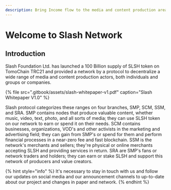 ```yaml
---
description: Bring Income flow to the media and content production area
---
```


# Welcome to Slash Network

## Introduction

Slash Foundation Ltd. has launched a 100 Billion supply of SLSH token on TomoChain TRC21 and provided a network by a protocol to decentralize a wide range of media and content production actors, both individuals and groups or companies.

{% file src=".gitbook/assets/slash-whitepaper-v1.pdf" caption="Slash Whitepaper V1.0" %}

Slash protocol categorizes these ranges on four branches, SMP, SCM, SSM, and SRA. SMP contains nodes that produce valuable content, whether music, video, text, photo, and all sorts of media; they can use SLSH token on our network to earn or spend it on their needs. SCM contains businesses, organizations, VOD's and other activists in the marketing and advertising field; they can gain from SMP's or spend for them and perform financial processes in a near-zero fee and fast blockchain. SSM is the network's merchants and sellers; they're physical or online merchants accepting SLSH and providing services in return. SRA are SMP's fans or network traders and holders; they can earn or stake SLSH and support this network of producers and value creators.  


{% hint style="info" %}
It's necessary to stay in touch with us and follow our updates on social media and our announcement channels to up-to-date about our project and changes in paper and network.
{% endhint %}



